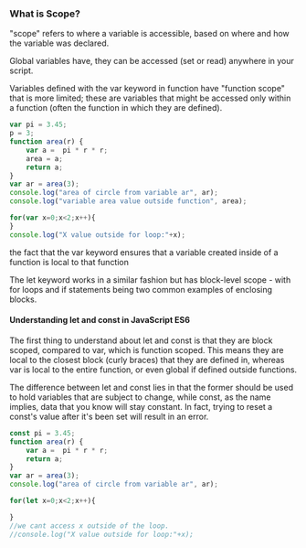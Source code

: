 <h3>What is Scope?</h3>
<p>"scope" refers to where a variable is accessible, based on where and how the variable was declared. </p>
<p>Global variables have, they can be accessed (set or read) anywhere in your script.</p>
<p>Variables defined with the var keyword in function have "function scope" that is more limited; these are variables that might be accessed only within a function (often the function in which they are defined).</p>

``` javascript
var pi = 3.45;
p = 3;
function area(r) {
	var a =  pi * r * r;
	area = a;
	return a; 
}
var ar = area(3);
console.log("area of circle from variable ar", ar);
console.log("variable area value outside function", area);

for(var x=0;x<2;x++){
}
console.log("X value outside for loop:"+x);
```

<p>the fact that the var keyword ensures that a variable created inside of a function is local to that function</p>
<p> The let keyword works in a similar fashion but has block-level scope - with for loops and if statements being two common examples of enclosing blocks.</p>

<h4> Understanding let and const in JavaScript ES6</h4>

<p>The first thing to understand about let and const is that they are block scoped, compared to var, which is function scoped. This means they are local to the closest block (curly braces) that they are defined in, whereas var is local to the entire function, or even global if defined outside functions.</p> 
<p>The difference between let and const lies in that the former should be used to hold variables that are subject to change, while const, as the name implies, data that you know will stay constant. In fact, trying to reset a const's value after it's been set will result in an error.</p>

```javascript
const pi = 3.45;
function area(r) {
	var a =  pi * r * r;
	return a;
}
var ar = area(3);
console.log("area of circle from variable ar", ar);

for(let x=0;x<2;x++){

}
//we cant access x outside of the loop.
//console.log("X value outside for loop:"+x); 
```







